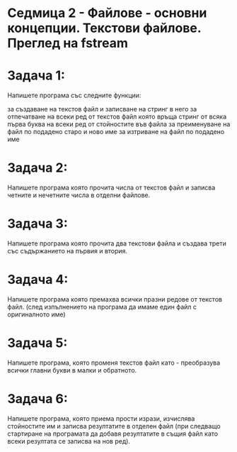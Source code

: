 
# Седмица 2 - Файлове - основни концепции. Текстови файлове. Преглед на fstream

# Задача 1:
Напишете програма със следните функции:

за създаване на текстов файл и записване на стринг в него
за отпечатване на всеки ред от текстов файл
която връща стринг от всяка първа буква на всеки ред от стойностите във файла
за преименуване на файл по подадено старо и ново име
за изтриване на файл по подадено име

# Задача 2:
Напишете програма която прочита числа от текстов файл и записва четните и нечетните числа в отделни файлове.

# Задача 3:
Напишете програма която прочита два текстови файла и създава трети със съдържанието на първия и втория.

# Задача 4:
Напишете програма която премахва всички празни редове от текстов файл. (след изпълнението на програма да имаме един файл с оригиналното име)

# Задача 5:
Напишете програма, която променя текстов файл като - преобразува всички главни букви в малки и обратното.

# Задача 6:
Напишете програма, която приема прости изрази, изчислява стойностите им и записва резултатите в отделен файл (при следващо стартиране на програмата да добавя резултатите в същия файл като всеки резултата се записва на нов ред).
